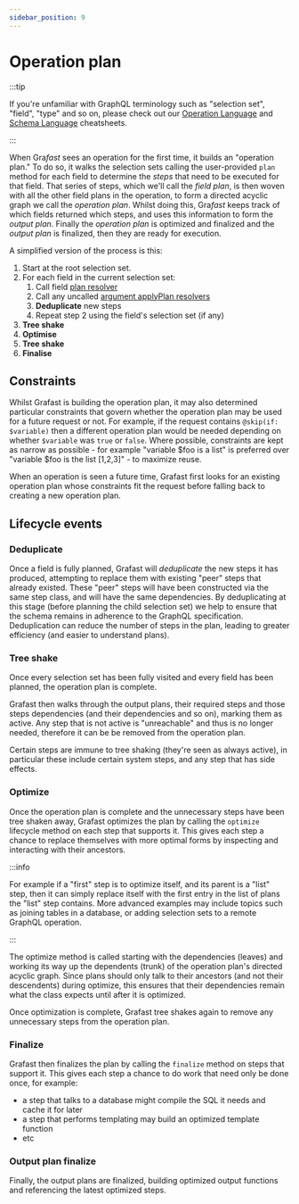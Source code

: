 ```yaml
---
sidebar_position: 9
---
```


# Operation plan

:::tip

If you're unfamiliar with GraphQL terminology such as "selection set", "field",
"type" and so on, please check out our
[Operation Language](https://learn.graphile.org/docs/GraphQL_Operation_Cheatsheet.pdf)
and
[Schema Language](https://learn.graphile.org/docs/GraphQL_Schema_Language_Cheatsheet.pdf)
cheatsheets.

:::

When Gra*fast* sees an operation for the first time, it builds an "operation
plan." To do so, it walks the selection sets calling the user-provided `plan`
method for each field to determine the _steps_ that need to be executed for that
field. That series of steps, which we'll call the _field plan_, is then woven
with all the other field plans in the operation, to form a directed acyclic
graph we call the _operation plan_. Whilst doing this, Gra*fast* keeps track of
which fields returned which steps, and uses this information to form the _output
plan_. Finally the _operation plan_ is optimized and finalized and the _output
plan_ is finalized, then they are ready for execution.

A simplified version of the process is this:

1. Start at the root selection set.
1. For each field in the current selection set:
   1. Call field [plan resolver][plan resolvers]
   1. Call any uncalled [argument applyPlan resolvers][]
   1. **Deduplicate** new steps
   1. Repeat step 2 using the field's selection set (if any)
1. **Tree shake**
1. **Optimise**
1. **Tree shake**
1. **Finalise**

## Constraints

Whilst Grafast is building the operation plan, it may also determined particular
constraints that govern whether the operation plan may be used for a future
request or not. For example, if the request contains `@skip(if: $variable)` then
a different operation plan would be needed depending on whether `$variable` was
`true` or `false`. Where possible, constraints are kept as narrow as possible -
for example "variable $foo is a list" is preferred over "variable
$foo is the
list [1,2,3]" - to maximize reuse.

When an operation is seen a future time, Grafast first looks for an existing
operation plan whose constraints fit the request before falling back to creating
a new operation plan.

## Lifecycle events

### Deduplicate

Once a field is fully planned, Grafast will _deduplicate_ the new steps it has
produced, attempting to replace them with existing "peer" steps that already
existed. These "peer" steps will have been constructed via the same step class,
and will have the same dependencies. By deduplicating at this stage (before
planning the child selection set) we help to ensure that the schema remains in
adherence to the GraphQL specification. Deduplication can reduce the number of
steps in the plan, leading to greater efficiency (and easier to understand
plans).

### Tree shake

Once every selection set has been fully visited and every field has been
planned, the operation plan is complete.

Grafast then walks through the output plans, their required steps and those
steps dependencies (and their dependencies and so on), marking them as active.
Any step that is not active is "unreachable" and thus is no longer needed,
therefore it can be be removed from the operation plan.

Certain steps are immune to tree shaking (they're seen as always active), in
particular these include certain system steps, and any step that has side
effects.

### Optimize

Once the operation plan is complete and the unnecessary steps have been tree
shaken away, Grafast optimizes the plan by calling the `optimize` lifecycle
method on each step that supports it. This gives each step a chance to replace
themselves with more optimal forms by inspecting and interacting with their
ancestors.

:::info

For example if a "first" step is to optimize itself, and its parent is a "list"
step, then it can simply replace itself with the first entry in the list of
plans the "list" step contains. More advanced examples may include topics such
as joining tables in a database, or adding selection sets to a remote GraphQL
operation.

:::

The optimize method is called starting with the dependencies (leaves) and
working its way up the dependents (trunk) of the operation plan's directed
acyclic graph. Since plans should only talk to their ancestors (and not their
descendents) during optimize, this ensures that their dependencies remain what
the class expects until after it is optimized.

Once optimization is complete, Grafast tree shakes again to remove any
unnecessary steps from the operation plan.

### Finalize

Grafast then finalizes the plan by calling the `finalize` method on steps that
support it. This gives each step a chance to do work that need only be done
once, for example:

- a step that talks to a database might compile the SQL it needs and cache it
  for later
- a step that performs templating may build an optimized template function
- etc

### Output plan finalize

Finally, the output plans are finalized, building optimized output functions and
referencing the latest optimized steps.

[plan resolvers]: ./plan-resolvers
[argument applyplan resolvers]: ./plan-resolvers#applyplan-plan-resolvers
